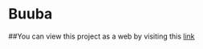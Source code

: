 # Buuba

##You can view this project as a web by visiting this [link](https://rijaluahimsa.github.io/Buuba "Buuba")
